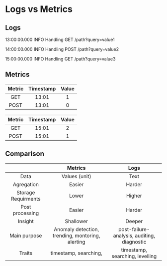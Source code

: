 # Logs vs Metrics

## Logs

13:00:00.000 INFO Handling GET /path?query=value1

14:00:00.000 INFO Handling POST /path?query=value2

15:00:00.000 INFO Handling GET /path?query=value3

## Metrics

| Metric | Timestamp | Value |
| :---: | :---: | :---: |
| GET | 13:01 | 1 |
| POST | 13:01 | 0 |

| Metric | Timestamp | Value |
| :---: | :---: | :---: |
| GET | 15:01 | 2 |
| POST | 15:01 | 1 |

## Comparison

|  | Metrics | Logs |
| :---: | :---: | :---: |
| Data | Values (unit) | Text |
| Agregation | Easier | Harder |
| Storage Requirments | Lower | Higher |
| Post processing | Easier | Harder |
| Insight | Shallower | Deeper |
| Main purpose |Anomaly detection, trending, montoring, alerting | post-failure-analysis, auditing, diagnostic |
| Traits | timestamp, searching,  | timestamp, searching, levelling